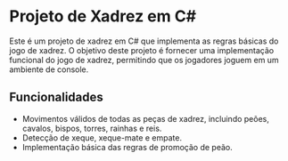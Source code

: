 # Projeto de Xadrez em C#

Este é um projeto de xadrez em C# que implementa as regras básicas do jogo de xadrez. O objetivo deste projeto é fornecer uma implementação funcional do jogo de xadrez, permitindo que os jogadores joguem em um ambiente de console.

## Funcionalidades

- Movimentos válidos de todas as peças de xadrez, incluindo peões, cavalos, bispos, torres, rainhas e reis.
- Detecção de xeque, xeque-mate e empate.
- Implementação básica das regras de promoção de peão.


